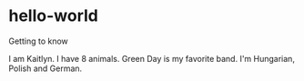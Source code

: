 # hello-world
Getting to know

I am Kaitlyn. I have 8 animals. Green Day is my favorite band. I'm Hungarian, Polish and German. 
